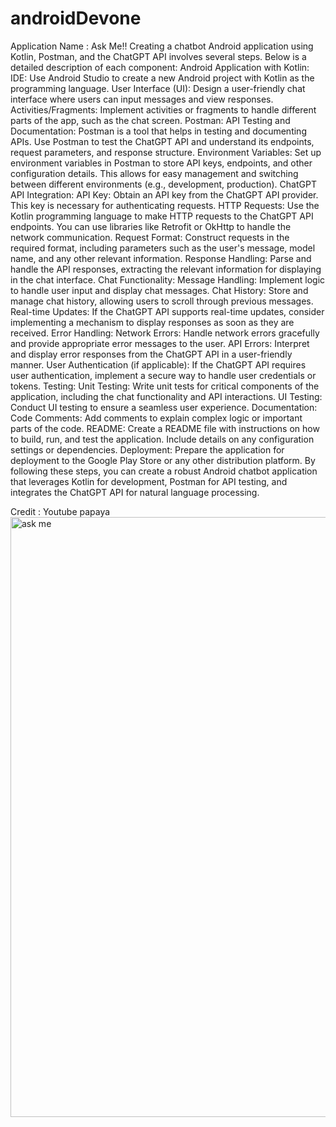# androidDevone
Application Name : Ask Me!!
Creating a chatbot Android application using Kotlin, Postman, and the ChatGPT API involves several steps. Below is a detailed description of each component: Android Application with Kotlin: IDE: Use Android Studio to create a new Android project with Kotlin as the programming language. 
User Interface (UI): Design a user-friendly chat interface where users can input messages and view responses. 
Activities/Fragments: Implement activities or fragments to handle different parts of the app, such as the chat screen. Postman: API Testing and Documentation: Postman is a tool that helps in testing and documenting APIs. Use Postman to test the ChatGPT API and understand its endpoints, request parameters, and response structure. Environment Variables: Set up environment variables in Postman to store API keys, endpoints, and other configuration details. This allows for easy management and switching between different environments (e.g., development, production). 
ChatGPT API Integration: API Key: Obtain an API key from the ChatGPT API provider. This key is necessary for authenticating requests. 
HTTP Requests: Use the Kotlin programming language to make HTTP requests to the ChatGPT API endpoints. You can use libraries like Retrofit or OkHttp to handle the network communication.
Request Format: Construct requests in the required format, including parameters such as the user's message, model name, and any other relevant information. 
Response Handling: Parse and handle the API responses, extracting the relevant information for displaying in the chat interface. 
Chat Functionality: Message Handling: Implement logic to handle user input and display chat messages. 
Chat History: Store and manage chat history, allowing users to scroll through previous messages. 
Real-time Updates: If the ChatGPT API supports real-time updates, consider implementing a mechanism to display responses as soon as they are received. 
Error Handling: Network Errors: Handle network errors gracefully and provide appropriate error messages to the user. 
API Errors: Interpret and display error responses from the ChatGPT API in a user-friendly manner. 
User Authentication (if applicable): If the ChatGPT API requires user authentication, implement a secure way to handle user credentials or tokens. 
Testing: Unit Testing: Write unit tests for critical components of the application, including the chat functionality and API interactions. 
UI Testing: Conduct UI testing to ensure a seamless user experience. 
Documentation: Code Comments: Add comments to explain complex logic or important parts of the code. 
README: Create a README file with instructions on how to build, run, and test the application. Include details on any configuration settings or dependencies. 
Deployment: Prepare the application for deployment to the Google Play Store or any other distribution platform. By following these steps, you can create a robust Android chatbot application that leverages Kotlin for development, Postman for API testing, and integrates the ChatGPT API for natural language processing.

Credit : Youtube papaya<img width="960" alt="ask me" src="https://github.com/GAUTAMJBITS/androidDevone/assets/110326087/58d8e978-4354-460f-916c-bf4966d2e672">
